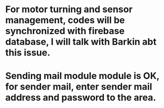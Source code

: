 # For motor turning and sensor management, codes will be synchronized with firebase database, I will talk with Barkin abt this issue.
# Sending mail module module is OK, for sender mail, enter sender mail address and password to the area.
